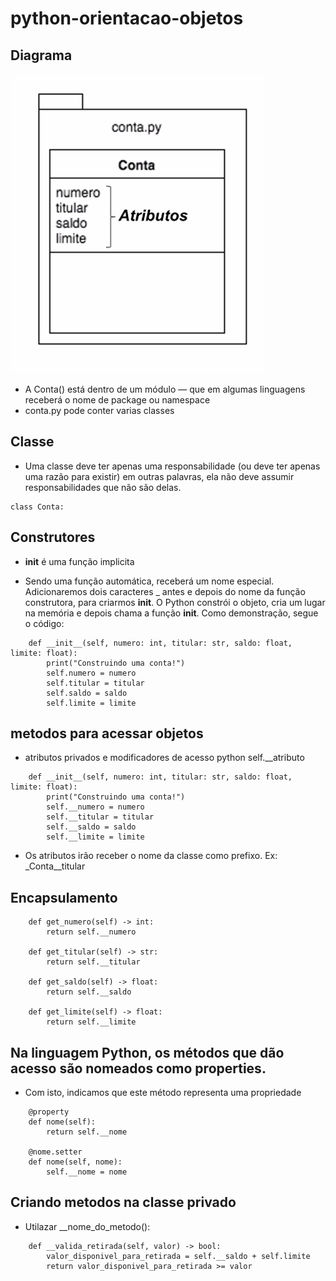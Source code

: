 # python-orientacao-objetos

## Diagrama

![alter txt](https://github.com/wagnersistemalima/python-orientacao-objetos/blob/main/image/diagrama.png)

* A Conta() está dentro de um módulo — que em algumas linguagens receberá o nome de package ou namespace
* conta.py pode conter varias classes

## Classe

* Uma classe deve ter apenas uma responsabilidade (ou deve ter apenas uma razão para existir)
em outras palavras, ela não deve assumir responsabilidades que não são delas.

```
class Conta:

```

## Construtores

* __init__ é uma função implicita

* Sendo uma função automática, receberá um nome especial. Adicionaremos dois caracteres _ antes e depois do nome da função construtora,
para criarmos __init__. O Python constrói o objeto, cria um lugar na memória e depois chama a função __init__. Como demonstração, segue o código:

```
    def __init__(self, numero: int, titular: str, saldo: float, limite: float):
        print("Construindo uma conta!")
        self.numero = numero
        self.titular = titular
        self.saldo = saldo
        self.limite = limite
```
## metodos para acessar objetos

* atributos privados e modificadores de acesso python self.__atributo

```
    def __init__(self, numero: int, titular: str, saldo: float, limite: float):
        print("Construindo uma conta!")
        self.__numero = numero
        self.__titular = titular
        self.__saldo = saldo
        self.__limite = limite
```
* Os atributos irão receber o nome da classe como prefixo. Ex: _Conta__titular

## Encapsulamento

```
    def get_numero(self) -> int:
        return self.__numero
    
    def get_titular(self) -> str:
        return self.__titular
    
    def get_saldo(self) -> float:
        return self.__saldo
    
    def get_limite(self) -> float:
        return self.__limite

```

## Na linguagem Python, os métodos que dão acesso são nomeados como properties.

* Com isto, indicamos que este método representa uma propriedade

```
    @property
    def nome(self):
        return self.__nome
        
    @nome.setter
    def nome(self, nome):
        self.__nome = nome
```
## Criando metodos na classe privado

* Utilazar __nome_do_metodo():

```
    def __valida_retirada(self, valor) -> bool:
        valor_disponivel_para_retirada = self.__saldo + self.limite
        return valor_disponivel_para_retirada >= valor
```
